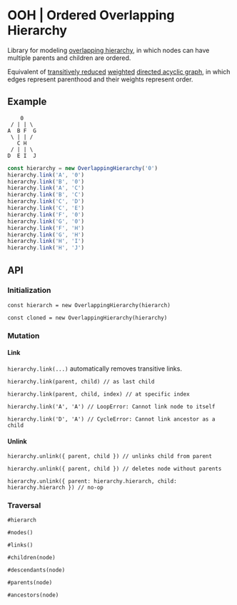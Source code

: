 # OOH | Ordered Overlapping Hierarchy

Library for modeling [overlapping hierarchy](https://en.wikipedia.org/wiki/Hierarchy#Degree_of_branching), in which nodes can have multiple parents and children are ordered.

Equivalent of [transitively reduced](https://en.wikipedia.org/wiki/Transitive_reduction#In_directed_acyclic_graphs) [weighted](https://en.wikipedia.org/wiki/Graph_(discrete_mathematics)#Weighted_graph) [directed acyclic graph](https://en.wikipedia.org/wiki/Directed_acyclic_graph), in which edges represent parenthood and their weights represent order.

## Example

```text
    0
 / | | \
A  B F  G
 \ | | /
   C H
 / | | \
D  E I  J
```

```typescript
const hierarchy = new OverlappingHierarchy('0')
hierarchy.link('A', '0')
hierarchy.link('B', '0')
hierarchy.link('A', 'C')
hierarchy.link('B', 'C')
hierarchy.link('C', 'D')
hierarchy.link('C', 'E')
hierarchy.link('F', '0')
hierarchy.link('G', '0')
hierarchy.link('F', 'H')
hierarchy.link('G', 'H')
hierarchy.link('H', 'I')
hierarchy.link('H', 'J')
```

## API

### Initialization

`const hierarch = new OverlappingHierarchy(hierarch)`

`const cloned = new OverlappingHierarchy(hierarchy)`

### Mutation

#### Link

`hierarchy.link(...)` automatically removes transitive links.

`hierarchy.link(parent, child) // as last child`

`hierarchy.link(parent, child, index) // at specific index`

`hierarchy.link('A', 'A') // LoopError: Cannot link node to itself`

`hierarchy.link('D', 'A') // CycleError: Cannot link ancestor as a child`

#### Unlink

`hierarchy.unlink({ parent, child }) // unlinks child from parent`

`hierarchy.unlink({ parent, child }) // deletes node without parents`

`hierarchy.unlink({ parent: hierarchy.hierarch, child: hierarchy.hierarch }) // no-op`

### Traversal

`#hierarch`

`#nodes()`

`#links()`

`#children(node)`

`#descendants(node)`

`#parents(node)`

`#ancestors(node)`
